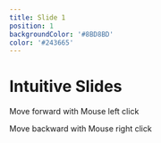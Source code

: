 ```yaml
---
title: Slide 1
position: 1
backgroundColor: '#8BD8BD'
color: '#243665'
---
```


# Intuitive Slides

Move forward with Mouse left click

Move backward with Mouse right click

